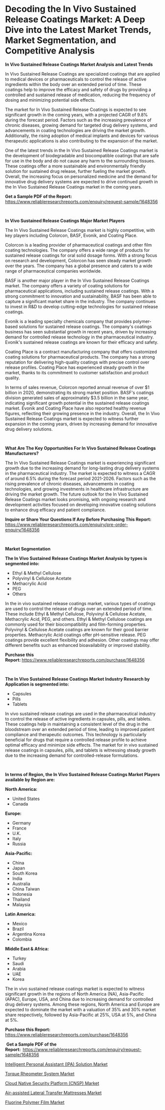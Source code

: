 <p><h1>Decoding the In Vivo Sustained Release Coatings Market: A Deep Dive into the Latest Market Trends, Market Segmentation, and Competitive Analysis</h1></p><p><strong>In Vivo Sustained Release Coatings Market Analysis and Latest Trends</strong></p>
<p><p>In Vivo Sustained Release Coatings are specialized coatings that are applied to medical devices or pharmaceuticals to control the release of active ingredients within the body over an extended period of time. These coatings help to improve the efficacy and safety of drugs by providing a controlled and sustained release of medication, reducing the frequency of dosing and minimizing potential side effects.</p><p>The market for In Vivo Sustained Release Coatings is expected to see significant growth in the coming years, with a projected CAGR of 9.8% during the forecast period. Factors such as the increasing prevalence of chronic diseases, growing demand for targeted drug delivery systems, and advancements in coating technologies are driving the market growth. Additionally, the rising adoption of medical implants and devices for various therapeutic applications is also contributing to the expansion of the market.</p><p>One of the latest trends in the In Vivo Sustained Release Coatings market is the development of biodegradable and biocompatible coatings that are safe for use in the body and do not cause any harm to the surrounding tissues. These coatings offer a more sustainable and environmentally friendly solution for sustained drug release, further fueling the market growth. Overall, the increasing focus on personalized medicine and the demand for innovative drug delivery systems are expected to drive continued growth in the In Vivo Sustained Release Coatings market in the coming years.</p></p>
<p><strong>Get a Sample PDF of the Report:&nbsp;</strong> <a href="https://www.reliableresearchreports.com/enquiry/request-sample/1648356">https://www.reliableresearchreports.com/enquiry/request-sample/1648356</a></p>
<p>&nbsp;</p>
<p><strong>In Vivo Sustained Release Coatings Major Market Players</strong></p>
<p><p>The In Vivo Sustained Release Coatings market is highly competitive, with key players including Colorcon, BASF, Evonik, and Coating Place. </p><p>Colorcon is a leading provider of pharmaceutical coatings and other film coating technologies. The company offers a wide range of products for sustained release coatings for oral solid dosage forms. With a strong focus on research and development, Colorcon has seen steady market growth over the years. The company has a global presence and caters to a wide range of pharmaceutical companies worldwide. </p><p>BASF is another major player in the In Vivo Sustained Release Coatings market. The company offers a variety of coating solutions for pharmaceutical applications, including sustained release coatings. With a strong commitment to innovation and sustainability, BASF has been able to capture a significant market share in the industry. The company continues to invest in R&D to develop cutting-edge technologies for sustained release coatings. </p><p>Evonik is a leading specialty chemicals company that provides polymer-based solutions for sustained release coatings. The company's coatings business has seen substantial growth in recent years, driven by increasing demand for controlled release technology in the pharmaceutical industry. Evonik's sustained release coatings are known for their efficacy and safety. </p><p>Coating Place is a contract manufacturing company that offers customized coating solutions for pharmaceutical products. The company has a strong reputation for delivering high-quality coatings with precise control over release profiles. Coating Place has experienced steady growth in the market, thanks to its commitment to customer satisfaction and product quality. </p><p>In terms of sales revenue, Colorcon reported annual revenue of over $1 billion in 2020, demonstrating its strong market position. BASF's coatings division generated sales of approximately $3.5 billion in the same year, indicating significant growth potential in the sustained release coatings market. Evonik and Coating Place have also reported healthy revenue figures, reflecting their growing presence in the industry. Overall, the In Vivo Sustained Release Coatings market is expected to witness further expansion in the coming years, driven by increasing demand for innovative drug delivery solutions.</p></p>
<p>&nbsp;</p>
<p><strong>What Are The Key Opportunities For In Vivo Sustained Release Coatings Manufacturers?</strong></p>
<p><p>The In Vivo Sustained Release Coatings market is experiencing significant growth due to the increasing demand for long-lasting drug delivery systems in the pharmaceutical industry. The market is expected to witness a CAGR of around 6.5% during the forecast period 2021-2026. Factors such as the rising prevalence of chronic diseases, advancements in coating technologies, and growing investments in healthcare infrastructure are driving the market growth. The future outlook for the In Vivo Sustained Release Coatings market looks promising, with ongoing research and development activities focused on developing innovative coating solutions to enhance drug efficacy and patient compliance.</p></p>
<p><strong>Inquire or Share Your Questions If Any Before Purchasing This Report:</strong> <a href="https://www.reliableresearchreports.com/enquiry/pre-order-enquiry/1648356">https://www.reliableresearchreports.com/enquiry/pre-order-enquiry/1648356</a></p>
<p>&nbsp;</p>
<p><strong>Market Segmentation</strong></p>
<p><strong>The In Vivo Sustained Release Coatings Market Analysis by types is segmented into:</strong></p>
<p><ul><li>Ethyl & Methyl Cellulose</li><li>Polyvinyl & Cellulose Acetate</li><li>Methacrylic Acid</li><li>PEG</li><li>Others</li></ul></p>
<p><p>In the in vivo sustained release coatings market, various types of coatings are used to control the release of drugs over an extended period of time. These include Ethyl & Methyl Cellulose, Polyvinyl & Cellulose Acetate, Methacrylic Acid, PEG, and others. Ethyl & Methyl Cellulose coatings are commonly used for their biocompatibility and film-forming properties. Polyvinyl & Cellulose Acetate coatings are known for their good barrier properties. Methacrylic Acid coatings offer pH-sensitive release. PEG coatings provide excellent flexibility and adhesion. Other coatings may offer different benefits such as enhanced bioavailability or improved stability.</p></p>
<p><strong>Purchase this Report:&nbsp;</strong><a href="https://www.reliableresearchreports.com/purchase/1648356">https://www.reliableresearchreports.com/purchase/1648356</a></p>
<p>&nbsp;</p>
<p><strong>The In Vivo Sustained Release Coatings Market Industry Research by Application is segmented into:</strong></p>
<p><ul><li>Capsules</li><li>Pills</li><li>Tablets</li></ul></p>
<p><p>In vivo sustained release coatings are used in the pharmaceutical industry to control the release of active ingredients in capsules, pills, and tablets. These coatings help in maintaining a consistent level of the drug in the bloodstream over an extended period of time, leading to improved patient compliance and therapeutic outcomes. This technology is particularly beneficial for drugs that require a controlled release profile to achieve optimal efficacy and minimize side effects. The market for in vivo sustained release coatings in capsules, pills, and tablets is witnessing steady growth due to the increasing demand for controlled-release formulations.</p></p>
<p>&nbsp;</p>
<p><strong>In terms of Region, the In Vivo Sustained Release Coatings Market Players available by Region are:</strong></p>
<p>
    <p> <strong> North America: </strong>
        <ul>
            <li>United States</li>
            <li>Canada</li>
        </ul>
        </p> 
    <p> <strong> Europe: </strong>
        <ul>
            <li>Germany</li>
            <li>France</li>
            <li>U.K.</li>
            <li>Italy</li>
            <li>Russia</li>
        </ul>
        </p> 
    <p> <strong> Asia-Pacific: </strong>
        <ul>
            <li>China</li>
            <li>Japan</li>
            <li>South Korea</li>
            <li>India</li>
            <li>Australia</li>
            <li>China Taiwan</li>
            <li>Indonesia</li>
            <li>Thailand</li>
            <li>Malaysia</li>
        </ul>
        </p> 
    <p> <strong> Latin America: </strong>
        <ul>
            <li>Mexico</li>
            <li>Brazil</li>
            <li>Argentina Korea</li>
            <li>Colombia</li>
        </ul>
        </p> 
    <p> <strong> Middle East & Africa: </strong>
        <ul>
            <li>Turkey</li>
            <li>Saudi</li>
            <li>Arabia</li>
            <li>UAE</li>
            <li>Korea</li>
        </ul>
    </p>
    </p>
<p><p>The in vivo sustained release coatings market is expected to witness significant growth in the regions of North America (NA), Asia-Pacific (APAC), Europe, USA, and China due to increasing demand for controlled drug delivery systems. Among these regions, North America and Europe are expected to dominate the market with a valuation of 35% and 30% market share respectively, followed by Asia-Pacific at 25%, USA at 5%, and China at 5%.</p></p>
<p><strong>Purchase this Report: </strong><a href="https://www.reliableresearchreports.com/purchase/1648356">https://www.reliableresearchreports.com/purchase/1648356</a></p>
<p>&nbsp;<strong>Get a Sample PDF of the Report:&nbsp;&nbsp;</strong><a href="https://www.reliableresearchreports.com/enquiry/request-sample/1648356">https://www.reliableresearchreports.com/enquiry/request-sample/1648356</a></p>
<p><strong></strong></p>
<p><p><a href="https://medium.com/@ameliahaley64/intelligent-personal-assistant-ipa-solution-market-share-evolution-and-market-growth-trends-2024-9edc9bd0459e">Intelligent Personal Assistant (IPA) Solution Market</a></p><p><a href="https://github.com/pizolina/Market-Research-Report-List-3/blob/main/torque-rheometer-system-market.md">Torque Rheometer System Market</a></p><p><a href="https://medium.com/@ameliahaley64/cloud-native-security-platform-cnsp-market-outlook-industry-overview-and-forecast-2024-to-2031-9427808c567a">Cloud Native Security Platform (CNSP) Market</a></p><p><a href="https://issuu.com/reportprime-2/docs/air-assisted-lateral-transfer-mattresses-market-si">Air-assisted Lateral Transfer Mattresses Market</a></p><p><a href="https://issuu.com/reportprime-2/docs/fluorine-polymer-film-market-size-2030.pptx">Fluorine Polymer Film Market</a></p></p>